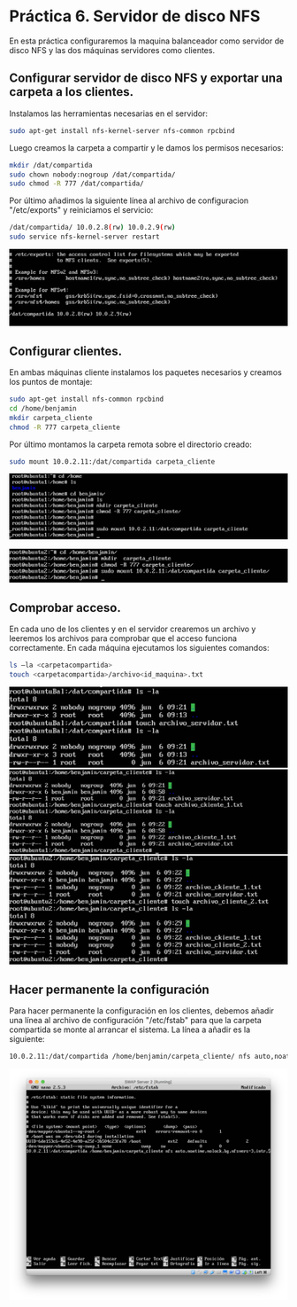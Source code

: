 # Práctica 6. Servidor de disco NFS
En esta práctica configuraremos la maquina balanceador como servidor de disco NFS y las dos máquinas servidores como clientes.

## Configurar servidor de disco NFS y exportar una carpeta a los clientes.

Instalamos las herramientas necesarias en el servidor:

```bash
sudo apt-get install nfs-kernel-server nfs-common rpcbind
```
Luego creamos la carpeta a compartir y le damos los permisos necesarios:

```bash
mkdir /dat/compartida
sudo chown nobody:nogroup /dat/compartida/ 
sudo chmod -R 777 /dat/compartida/
```

Por último añadimos la siguiente línea al archivo de configuracion "/etc/exports" y reiniciamos el servicio:
```bash
/dat/compartida/ 10.0.2.8(rw) 10.0.2.9(rw)
sudo service nfs-kernel-server restart
```

![imagen](https://github.com/benjaminmannich/swap1819/blob/master/Practica%206/Images/1.png)

## Configurar clientes.

En ambas máquinas cliente instalamos los paquetes necesarios y creamos los puntos de montaje:
```bash
sudo apt-get install nfs-common rpcbind 
cd /home/benjamin
mkdir carpeta_cliente
chmod -R 777 carpeta_cliente
```
Por último montamos la carpeta remota sobre el directorio creado:
```bash
sudo mount 10.0.2.11:/dat/compartida carpeta_cliente
```
![imagen](https://github.com/benjaminmannich/swap1819/blob/master/Practica%206/Images/2.png)

![imagen](https://github.com/benjaminmannich/swap1819/blob/master/Practica%206/Images/3.png)


## Comprobar acceso.

En cada uno de los clientes y en el servidor crearemos un archivo y leeremos los archivos para comprobar que el acceso funciona correctamente. 
En cada máquina ejecutamos los siguientes comandos:
```bash
ls –la <carpetacompartida>
touch <carpetacompartida>/archivo<id_maquina>.txt
```
![imagen](https://github.com/benjaminmannich/swap1819/blob/master/Practica%206/Images/4.png)
![imagen](https://github.com/benjaminmannich/swap1819/blob/master/Practica%206/Images/5.png)
![imagen](https://github.com/benjaminmannich/swap1819/blob/master/Practica%206/Images/6.png)


## Hacer permanente la configuración
Para hacer permanente la configuración en los clientes, debemos añadir una línea al archivo de configuración "/etc/fstab" para que la carpeta compartida se monte al arrancar el sistema. La línea a añadir es la siguiente:
```bash
10.0.2.11:/dat/compartida /home/benjamin/carpeta_cliente/ nfs auto,noatime,nolock,bg,nfsvers=3,intr,tcp,actimeo=1800 0 0
```

![imagen](https://github.com/benjaminmannich/swap1819/blob/master/Practica%206/Images/7.png)
 
